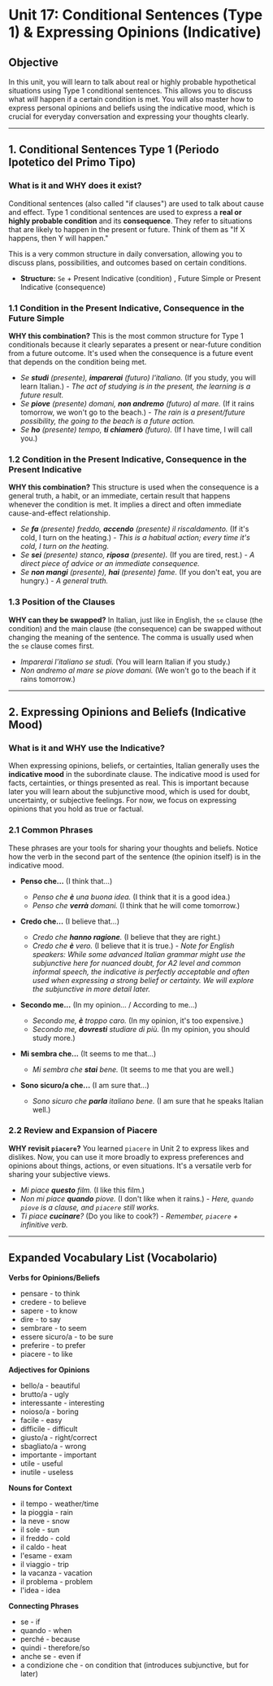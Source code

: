 # Unit 17: Conditional Sentences (Type 1) & Expressing Opinions (Indicative)

## Objective

In this unit, you will learn to talk about real or highly probable hypothetical situations using Type 1 conditional sentences. This allows you to discuss what *will* happen if a certain condition is met. You will also master how to express personal opinions and beliefs using the indicative mood, which is crucial for everyday conversation and expressing your thoughts clearly.

---

## 1. Conditional Sentences Type 1 (Periodo Ipotetico del Primo Tipo)

### What is it and WHY does it exist?

Conditional sentences (also called "if clauses") are used to talk about cause and effect. Type 1 conditional sentences are used to express a **real or highly probable condition** and its **consequence**. They refer to situations that are likely to happen in the present or future. Think of them as "If X happens, then Y will happen."

This is a very common structure in daily conversation, allowing you to discuss plans, possibilities, and outcomes based on certain conditions.

*   **Structure:** `Se` + Present Indicative (condition) , Future Simple or Present Indicative (consequence)

### 1.1 Condition in the Present Indicative, Consequence in the Future Simple

**WHY this combination?** This is the most common structure for Type 1 conditionals because it clearly separates a present or near-future condition from a future outcome. It's used when the consequence is a future event that depends on the condition being met.

*   *Se **studi** (presente), **imparerai** (futuro) l'italiano.* (If you study, you will learn Italian.) - *The act of studying is in the present, the learning is a future result.*
*   *Se **piove** (presente) domani, **non andremo** (futuro) al mare.* (If it rains tomorrow, we won't go to the beach.) - *The rain is a present/future possibility, the going to the beach is a future action.*
*   *Se **ho** (presente) tempo, **ti chiamerò** (futuro).* (If I have time, I will call you.)

### 1.2 Condition in the Present Indicative, Consequence in the Present Indicative

**WHY this combination?** This structure is used when the consequence is a general truth, a habit, or an immediate, certain result that happens whenever the condition is met. It implies a direct and often immediate cause-and-effect relationship.

*   *Se **fa** (presente) freddo, **accendo** (presente) il riscaldamento.* (If it's cold, I turn on the heating.) - *This is a habitual action; every time it's cold, I turn on the heating.*
*   *Se **sei** (presente) stanco, **riposa** (presente).* (If you are tired, rest.) - *A direct piece of advice or an immediate consequence.*
*   *Se **non mangi** (presente), **hai** (presente) fame.* (If you don't eat, you are hungry.) - *A general truth.*

### 1.3 Position of the Clauses

**WHY can they be swapped?** In Italian, just like in English, the `se` clause (the condition) and the main clause (the consequence) can be swapped without changing the meaning of the sentence. The comma is usually used when the `se` clause comes first.

*   *Imparerai l'italiano se studi.* (You will learn Italian if you study.)
*   *Non andremo al mare se piove domani.* (We won't go to the beach if it rains tomorrow.)

---

## 2. Expressing Opinions and Beliefs (Indicative Mood)

### What is it and WHY use the Indicative?

When expressing opinions, beliefs, or certainties, Italian generally uses the **indicative mood** in the subordinate clause. The indicative mood is used for facts, certainties, or things presented as real. This is important because later you will learn about the subjunctive mood, which is used for doubt, uncertainty, or subjective feelings. For now, we focus on expressing opinions that you hold as true or factual.

### 2.1 Common Phrases

These phrases are your tools for sharing your thoughts and beliefs. Notice how the verb in the second part of the sentence (the opinion itself) is in the indicative mood.

*   **Penso che...** (I think that...)
    *   *Penso che **è** una buona idea.* (I think that it is a good idea.)
    *   *Penso che **verrà** domani.* (I think that he will come tomorrow.)

*   **Credo che...** (I believe that...)
    *   *Credo che **hanno ragione**.* (I believe that they are right.)
    *   *Credo che **è** vero.* (I believe that it is true.) - *Note for English speakers: While some advanced Italian grammar might use the subjunctive here for nuanced doubt, for A2 level and common informal speech, the indicative is perfectly acceptable and often used when expressing a strong belief or certainty. We will explore the subjunctive in more detail later.*

*   **Secondo me...** (In my opinion... / According to me...)
    *   *Secondo me, **è** troppo caro.* (In my opinion, it's too expensive.)
    *   *Secondo me, **dovresti** studiare di più.* (In my opinion, you should study more.)

*   **Mi sembra che...** (It seems to me that...)
    *   *Mi sembra che **stai** bene.* (It seems to me that you are well.)

*   **Sono sicuro/a che...** (I am sure that...)
    *   *Sono sicuro che **parla** italiano bene.* (I am sure that he speaks Italian well.)

### 2.2 Review and Expansion of Piacere

**WHY revisit `piacere`?** You learned `piacere` in Unit 2 to express likes and dislikes. Now, you can use it more broadly to express preferences and opinions about things, actions, or even situations. It's a versatile verb for sharing your subjective views.

*   *Mi piace **questo** film.* (I like this film.)
*   *Non mi piace **quando** piove.* (I don't like when it rains.) - *Here, `quando piove` is a clause, and `piacere` still works.*
*   *Ti piace **cucinare**?* (Do you like to cook?) - *Remember, `piacere` + infinitive verb.*

---

## Expanded Vocabulary List (Vocabolario)

**Verbs for Opinions/Beliefs**
*   pensare - to think
*   credere - to believe
*   sapere - to know
*   dire - to say
*   sembrare - to seem
*   essere sicuro/a - to be sure
*   preferire - to prefer
*   piacere - to like

**Adjectives for Opinions**
*   bello/a - beautiful
*   brutto/a - ugly
*   interessante - interesting
*   noioso/a - boring
*   facile - easy
*   difficile - difficult
*   giusto/a - right/correct
*   sbagliato/a - wrong
*   importante - important
*   utile - useful
*   inutile - useless

**Nouns for Context**
*   il tempo - weather/time
*   la pioggia - rain
*   la neve - snow
*   il sole - sun
*   il freddo - cold
*   il caldo - heat
*   l'esame - exam
*   il viaggio - trip
*   la vacanza - vacation
*   il problema - problem
*   l'idea - idea

**Connecting Phrases**
*   se - if
*   quando - when
*   perché - because
*   quindi - therefore/so
*   anche se - even if
*   a condizione che - on condition that (introduces subjunctive, but for later)